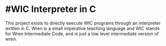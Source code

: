 #WIC Interpreter in C
========

This project exists to directly execute WIC programs through an interpreter written in C.
Wren is a small imperative teaching language and WIC stands for
Wren Intermediate Code, and is just a low level intermediate version
of wren.


